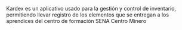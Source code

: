 Kardex es un aplicativo usado para la gestión y control de inventario, permitiendo llevar registro de los elementos que se entregan a los aprendices del centro de formación SENA Centro Minero

